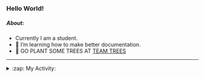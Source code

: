 ### Hello World!

##### About:
- Currently I am a student.
- 🌱 I’m learning how to make better documentation.
- 🌱 GO PLANT SOME TREES AT [TEAM TREES](https://teamtrees.org/)

---
<details>
  <summary>:zap: My Activity:</summary>
  
<!--START_SECTION:waka-->
![Code Time](http://img.shields.io/badge/Code%20Time-1%2C119%20hrs%2022%20mins-blue)

**I'm a Night 🦉** 

```text
🌞 Morning                1562 commits        ██░░░░░░░░░░░░░░░░░░░░░░░   09.70 % 
🌆 Daytime                5473 commits        ████████░░░░░░░░░░░░░░░░░   33.97 % 
🌃 Evening                4617 commits        ███████░░░░░░░░░░░░░░░░░░   28.66 % 
🌙 Night                  4457 commits        ███████░░░░░░░░░░░░░░░░░░   27.67 % 
```
📅 **I'm Most Productive on Wednesday** 

```text
Monday                   2356 commits        ████░░░░░░░░░░░░░░░░░░░░░   14.63 % 
Tuesday                  2022 commits        ███░░░░░░░░░░░░░░░░░░░░░░   12.55 % 
Wednesday                3823 commits        ██████░░░░░░░░░░░░░░░░░░░   23.73 % 
Thursday                 2135 commits        ███░░░░░░░░░░░░░░░░░░░░░░   13.25 % 
Friday                   1591 commits        ██░░░░░░░░░░░░░░░░░░░░░░░   09.88 % 
Saturday                 1433 commits        ██░░░░░░░░░░░░░░░░░░░░░░░   08.90 % 
Sunday                   2749 commits        ████░░░░░░░░░░░░░░░░░░░░░   17.06 % 
```


📊 **This Week I Spent My Time On** 

```text
🔥 Editors: 
VS Code                  5 hrs 35 mins       █████████████████████████   100.00 % 

🐱‍💻 Projects: 
praise                   5 hrs 33 mins       █████████████████████████   99.40 % 
CSF22                    2 mins              ░░░░░░░░░░░░░░░░░░░░░░░░░   00.60 % 
```


 Last Updated on 09/05/2023 00:15:04 UTC
<!--END_SECTION:waka-->
</details>
